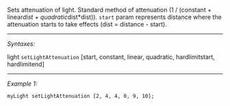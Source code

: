 Sets attenuation of light. Standard method of attenuation (1 / (constant + linear*dist + quadratic*dist*dist)).
`start` param represents distance where the attenuation starts to take effects (dist = distance - start).


---
*Syntaxes:*

light `setLightAttenuation` [start, constant, linear, quadratic, hardlimitstart, hardlimitend]

---
*Example 1:*

```sqf
myLight setLightAttenuation [2, 4, 4, 0, 9, 10];
```